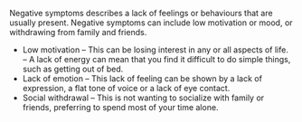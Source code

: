 Negative symptoms describes a lack of feelings or behaviours that are usually
present. Negative symptoms can include low motivation or mood, or withdrawing
from family and friends.

- Low motivation – This can be losing interest in any or all aspects
  of life. – A lack of energy can mean that you find it difficult to do
  simple things, such as getting out of bed.
- Lack of emotion – This lack of feeling can be shown by a lack of
  expression, a flat tone of voice or a lack of eye contact.
- Social withdrawal – This is not wanting to socialize with family or
  friends, preferring to spend most of your time alone.

